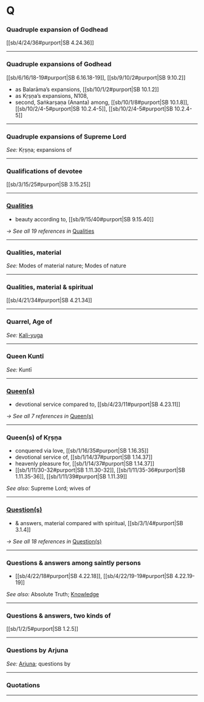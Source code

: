 # Q

### Quadruple expansion of Godhead

[[sb/4/24/36#purport|SB 4.24.36]]


---

### Quadruple expansions of Godhead

[[sb/6/16/18-19#purport|SB 6.16.18-19]], [[sb/9/10/2#purport|SB 9.10.2]]

* as Balarāma’s expansions, [[sb/10/1/2#purport|SB 10.1.2]]
* as Kṛṣṇa’s expansions, N108, 
* second, Saṅkarṣaṇa (Ananta) among, [[sb/10/1/8#purport|SB 10.1.8]], [[sb/10/2/4-5#purport|SB 10.2.4-5]], [[sb/10/2/4-5#purport|SB 10.2.4-5]]

---

### Quadruple expansions of Supreme Lord


*See:* Kṛṣṇa; expansions of

---

### Qualifications of devotee

[[sb/3/15/25#purport|SB 3.15.25]]


---

### [Qualities](entries/qualities.md)

* beauty according to, [[sb/9/15/40#purport|SB 9.15.40]]

*→ See all 19 references in* [Qualities](entries/qualities.md)

---

### Qualities, material


*See:* Modes of material nature; Modes of nature

---

### Qualities, material & spiritual

[[sb/4/21/34#purport|SB 4.21.34]]


---

### Quarrel, Age of


*See:* [Kali-yuga](entries/kali-yuga.md)

---

### Queen Kuntī


*See:* Kuntī

---

### [Queen(s)](entries/queens.md)

* devotional service compared to, [[sb/4/23/11#purport|SB 4.23.11]]

*→ See all 7 references in* [Queen(s)](entries/queens.md)

---

### Queen(s) of Kṛṣṇa

* conquered via love, [[sb/1/16/35#purport|SB 1.16.35]]
* devotional service of, [[sb/1/14/37#purport|SB 1.14.37]]
* heavenly pleasure for, [[sb/1/14/37#purport|SB 1.14.37]]
* [[sb/1/11/30-32#purport|SB 1.11.30-32]], [[sb/1/11/35-36#purport|SB 1.11.35-36]], [[sb/1/11/39#purport|SB 1.11.39]]

*See also:* Supreme Lord; wives of

---

### [Question(s)](entries/questions.md)

* & answers, material compared with spiritual, [[sb/3/1/4#purport|SB 3.1.4]]

*→ See all 18 references in* [Question(s)](entries/questions.md)

---

### Questions & answers among saintly persons

* [[sb/4/22/18#purport|SB 4.22.18]], [[sb/4/22/19-19#purport|SB 4.22.19-19]]

*See also:* Absolute Truth; [Knowledge](entries/knowledge.md)

---

### Questions & answers, two kinds of

[[sb/1/2/5#purport|SB 1.2.5]]


---

### Questions by Arjuna


*See:* [Arjuna](entries/arjuna.md); questions by

---

### Quotations


---

